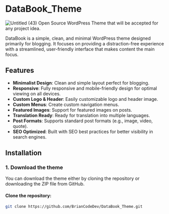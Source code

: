
# DataBook_Theme
![Untitled (43)](https://github.com/user-attachments/assets/6b7cdaf7-e97c-4b10-a179-b2970af4e5d2)
Open Source WordPress Theme that will be accepted for any project idea.

DataBook is a simple, clean, and minimal WordPress theme designed primarily for blogging. It focuses on providing a distraction-free experience with a streamlined, user-friendly interface that makes content the main focus.

## Features

- **Minimalist Design**: Clean and simple layout perfect for blogging.
- **Responsive**: Fully responsive and mobile-friendly design for optimal viewing on all devices.
- **Custom Logo & Header**: Easily customizable logo and header image.
- **Custom Menus**: Create custom navigation menus.
- **Featured Images**: Support for featured images on posts.
- **Translation Ready**: Ready for translation into multiple languages.
- **Post Formats**: Supports standard post formats (e.g., image, video, quote).
- **SEO Optimized**: Built with SEO best practices for better visibility in search engines.

## Installation

### 1. Download the theme

You can download the theme either by cloning the repository or downloading the ZIP file from GitHub.

#### Clone the repository:
```bash
git clone https://github.com/BrianCodeDev/DataBook_Theme.git
